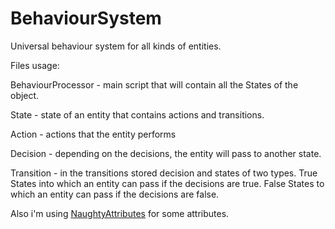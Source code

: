 # BehaviourSystem
Universal behaviour system for all kinds of entities.

Files usage:

BehaviourProcessor - main script that will contain all the States of the object.

State - state of an entity that contains actions and transitions.

Action - actions that the entity performs

Decision - depending on the decisions, the entity will pass to another state.

Transition - in the transitions stored decision and states of two types. True States into which an entity can pass if the decisions are true. False States to which an entity can pass if the decisions are false.

Also i'm using [NaughtyAttributes](https://github.com/dbrizov/NaughtyAttributes) for some attributes.





